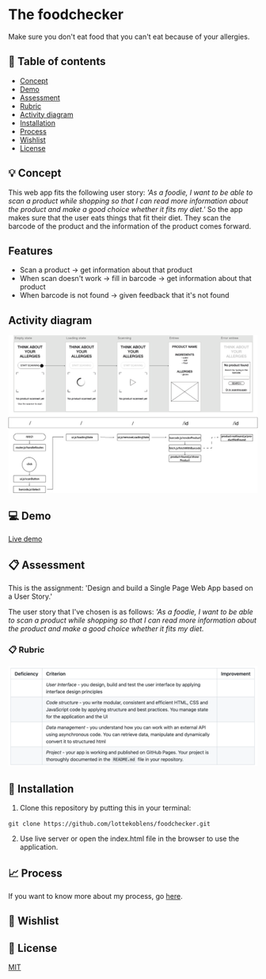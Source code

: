 # The foodchecker

Make sure you don't eat food that you can't eat because of your allergies.

## :bookmark_tabs: Table of contents
* [Concept](https://github.com/lottekoblens/foodchecker#bulb-concept)
* [Demo](https://github.com/lottekoblens/foodchecker#computer-demo)
* [Assessment](https://github.com/lottekoblens/foodchecker#clipboard-assessment)
* [Rubric](https://github.com/lottekoblens/foodchecker#clipboard-rubric)
* [Activity diagram](https://github.com/lottekoblens/foodchecker#activity-diagram)
* [Installation](https://github.com/lottekoblens/foodchecker#wrench-installation)
* [Process](https://github.com/lottekoblens/foodchecker#chart_with_upwards_trend-process)
* [Wishlist](https://github.com/lottekoblens/foodchecker#pencil-wishlist)
* [License](https://github.com/lottekoblens/foodchecker#page_with_curl-license)

## :bulb: Concept

This web app fits the following user story: _'As a foodie, I want to be able to scan a product while shopping so that I can read more information about the product and make a good choice whether it fits my diet.'_
So the app makes sure that the user eats things that fit their diet. They scan the barcode of the product and the information of the product comes forward. 

## Features

* Scan a product -> get information about that product
* When scan doesn't work -> fill in barcode -> get information about that product
* When barcode is not found -> given feedback that it's not found


## Activity diagram

![Activity diagram](https://github.com/lottekoblens/foodchecker/blob/main/images/activitydiagram-v2.png)

## :computer: Demo

[Live demo](https://lottekoblens.github.io/foodchecker/)

## :clipboard: Assessment

This is the assignment: 'Design and build a Single Page Web App based on a User Story.' 

The user story that I've chosen is as follows: _'As a foodie, I want to be able to scan a product while shopping so that I can read more information about the product and make a good choice whether it fits my diet._

### :clipboard: Rubric

![Rubric](https://github.com/lottekoblens/foodchecker/blob/main/images/Rubric.png)

## :wrench: Installation

1. Clone this repository by putting this in your terminal:

`git clone https://github.com/lottekoblens/foodchecker.git`

2. Use live server or open the index.html file in the browser to use the application.

## :chart_with_upwards_trend: Process

If you want to know more about my process, go [here](https://github.com/lottekoblens/foodchecker/wiki/Proces).

## :pencil: Wishlist

## :page_with_curl: License

[MIT](https://github.com/lottekoblens/foodchecker/blob/main/LICENSE)
